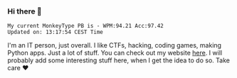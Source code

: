 ### Hi there 👋
<!-- PB START -->
```
My current MonkeyType PB is - WPM:94.21 Acc:97.42
Updated on: 13:17:54 CEST Time
```
<!-- PB END -->
I'm an IT person, just overall. I like CTFs, hacking, coding games, making Python apps. Just a lot of stuff.
You can check out my website [here](https://skill3472.github.io/).
I will probably add some interesting stuff here, when I get the idea to do so. Take care ❤️
